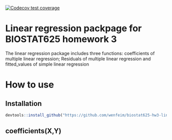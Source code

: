 <!-- badges: start -->
  [![Codecov test coverage](https://codecov.io/gh/wenfeim/biostat625-hw3-linearregression.package/graph/badge.svg)](https://app.codecov.io/gh/wenfeim/biostat625-hw3-linearregression.package)
  <!-- badges: end -->
# Linear regression packpage for BIOSTAT625 homework 3
The linear regression package includes three functions: coefficients of multiple linear regression; Residuals of multiple linear regression and fitted_values of simple linear regression
# How to use
## Installation
```r
devtools::install_github("https://github.com/wenfeim/biostat625-hw3-linearregression.package/tree/master")
```
## coefficients(X,Y)

